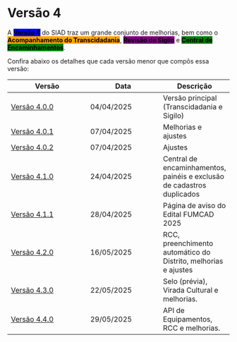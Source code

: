 # Versão 4

A <mark style="background-color:blue;">**Versão 4**</mark> do SIAD traz um grande conjunto de melhorias, bem como o <mark style="background-color:orange;">**Acompanhamento do Transcidadania**</mark>, <mark style="background-color:purple;">**Revisão de Sigilo**</mark> e <mark style="background-color:green;">**Central de Encaminhamentos**</mark>.

Confira abaixo os detalhes que cada versão menor que compôs essa versão:

<table><thead><tr><th width="166">Versão</th><th width="150">Data</th><th>Descrição</th></tr></thead><tbody><tr><td><a href="versao-4.0.0.md">Versão 4.0.0</a></td><td>04/04/2025</td><td>Versão principal (Transcidadania e Sigilo)</td></tr><tr><td><a href="versao-4.0.1.md">Versão 4.0.1</a></td><td>07/04/2025</td><td>Melhorias e ajustes</td></tr><tr><td><a href="versao-4.0.2.md">Versão 4.0.2</a></td><td>07/04/2025</td><td>Ajustes</td></tr><tr><td><a href="versao-4.1.0.md">Versão 4.1.0</a></td><td>24/04/2025</td><td>Central de encaminhamentos, painéis e exclusão de cadastros duplicados</td></tr><tr><td><a href="versao-4.1.1.md">Versão 4.1.1</a></td><td>28/04/2025</td><td>Página de aviso do Edital FUMCAD 2025</td></tr><tr><td><a href="versao-4.2.0.md">Versão 4.2.0</a></td><td>16/05/2025</td><td>RCC, preenchimento automático do Distrito, melhorias e ajustes</td></tr><tr><td><a href="versao-4.3.0.md">Versão 4.3.0</a></td><td>22/05/2025</td><td>Selo (prévia), Virada Cultural e melhorias.</td></tr><tr><td><a href="versao-4.4.0.md">Versão 4.4.0</a></td><td>29/05/2025</td><td>API de Equipamentos, RCC e melhorias.</td></tr></tbody></table>

